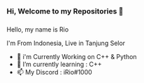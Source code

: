### Hi, Welcome to my Repositories 👋

###
Hello, my name is Rio

I'm From Indonesia, Live in Tanjung Selor
- 🔭 i'm Currently Working on C++ & Python
- 🌱 I’m currently learning : C++
- 📫 My Discord : iRio#1000
###
